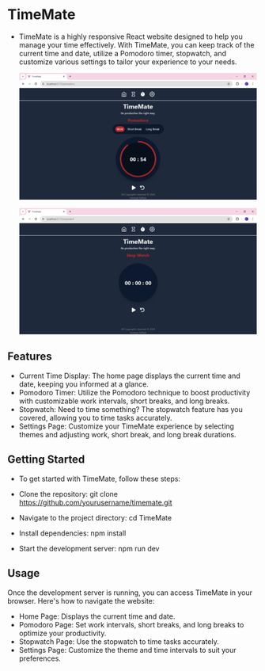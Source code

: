 # TimeMate

- TimeMate is a highly responsive React website designed to help you manage your time effectively. With TimeMate, you can keep track of the current time and date, utilize a Pomodoro timer, stopwatch, and customize various settings to tailor your experience to your needs.

  ![screenshot](images/screenshot1.PNG)

  ![sceenshot2](images/screenshot2.PNG)

## Features
- Current Time Display: The home page displays the current time and date, keeping you informed at a glance.
- Pomodoro Timer: Utilize the Pomodoro technique to boost productivity with customizable work intervals, short breaks, and long breaks.
- Stopwatch: Need to time something? The stopwatch feature has you covered, allowing you to time tasks accurately.
- Settings Page: Customize your TimeMate experience by selecting themes and adjusting work, short break, and long break durations.
  
## Getting Started

- To get started with TimeMate, follow these steps:

- Clone the repository: git clone https://github.com/yourusername/timemate.git
- Navigate to the project directory: cd TimeMate
- Install dependencies: npm install
- Start the development server: npm run dev

  
## Usage
Once the development server is running, you can access TimeMate in your browser. Here's how to navigate the website:

- Home Page: Displays the current time and date.
- Pomodoro Page: Set work intervals, short breaks, and long breaks to optimize your productivity.
- Stopwatch Page: Use the stopwatch to time tasks accurately.
- Settings Page: Customize the theme and time intervals to suit your preferences.
  

